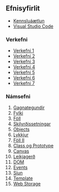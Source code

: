 ## Efnisyfirlit
* [Kennsluáætlun](https://github.com/GunnarThorunnarson/FORR3JS05DU/wiki/Kennslu%C3%A1%C3%A6tlun)
* [Visual Studio Code](https://github.com/GunnarThorunnarson/FORR3JS05DU/wiki/VSCode)
<!-- * [Bjargir](https://github.com/GunnarThorunnarson/FORR3JS05DU/wiki/Bjargir) -->

### Verkefni

* [Verkefni 1](https://github.com/GunnarThorunnarson/FORR3JS05DU/blob/master/Verkefni/Verkefni1.md)
* [Verkefni 2](https://github.com/GunnarThorunnarson/FORR3JS05DU/blob/master/Verkefni/Verkefni2.md) 
* [Verkefni 3](https://github.com/GunnarThorunnarson/FORR3JS05DU/blob/master/Verkefni/Verkefni3.md)
* [Verkefni 4](https://github.com/GunnarThorunnarson/FORR3JS05DU/blob/master/Verkefni/Verkefni4.md)
* [Verkefni 5](https://github.com/GunnarThorunnarson/FORR3JS05DU/blob/master/Verkefni/Verkefni5.md)
* [Verkefni 6](https://github.com/GunnarThorunnarson/FORR3JS05DU/blob/master/Verkefni/Verkefni6.md)
* [Verkefni 7](https://github.com/GunnarThorunnarson/FORR3JS05DU/blob/master/Verkefni/Verkefni7.md)


### Námsefni
1. [Gagnategundir](https://github.com/GunnarThorunnarson/FORR3JS05DU/wiki/Gagnategundir)
1. [Fylki](https://github.com/GunnarThorunnarson/FORR3JS05DU/wiki/Fylki)
1. [Föll](https://github.com/GunnarThorunnarson/FORR3JS05DU/wiki/F%C3%B6ll)
1. [Skilyrðissetningar](https://github.com/GunnarThorunnarson/FORR3JS05DU/wiki/Skilyr%C3%B0issetningar)
1. [Objects](https://github.com/GunnarThorunnarson/FORR3JS05DU/wiki/Objects)
1. [Lykkjur](https://github.com/GunnarThorunnarson/FORR3JS05DU/wiki/Lykkjur)
1. [Föll II](https://github.com/GunnarThorunnarson/FORR3JS05DU/wiki/F%C3%B6ll-II)
1. [Class og Prototype](https://github.com/GunnarThorunnarson/FORR3JS05DU/wiki/Class-og-prototype)
1. [Canvas](https://github.com/GunnarThorunnarson/FORR3JS05DU/wiki/Canvas)
1. [Leikjagerð](https://github.com/GunnarThorunnarson/FORR3JS05DU/wiki/Leikjager%C3%B0)
1. [DOM](https://github.com/GunnarThorunnarson/FORR3JS05DU/wiki/DOM)
1. [Events](https://github.com/GunnarThorunnarson/FORR3JS05DU/wiki/Events)
1. [Síun](https://github.com/GunnarThorunnarson/FORR3JS05DU/wiki/S%C3%ADun)
1. [Template](https://github.com/GunnarThorunnarson/FORR3JS05DU/wiki/Template)
1. [Web Storage](https://github.com/GunnarThorunnarson/FORR3JS05DU/wiki/Web-Storage)
<!--
1. [JSON & Fetch](https://github.com/GunnarThorunnarson/FORR3JS05DU/wiki/JSON-og-Fetch)
-->










